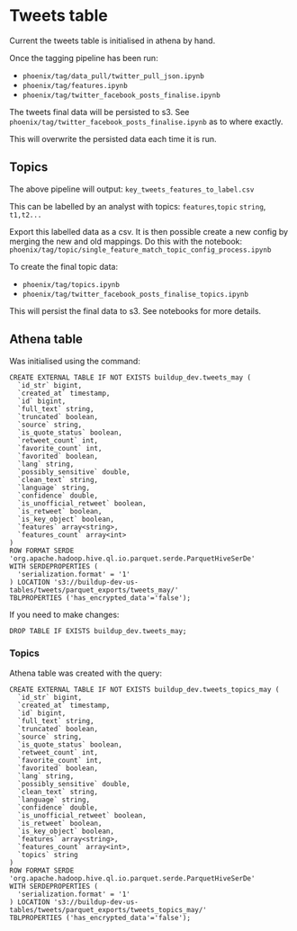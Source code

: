 # Tweets table
Current the tweets table is initialised in athena by hand.

Once the tagging pipeline has been run:
- `phoenix/tag/data_pull/twitter_pull_json.ipynb`
- `phoenix/tag/features.ipynb`
- `phoenix/tag/twitter_facebook_posts_finalise.ipynb`


The tweets final data will be persisted to s3. See `phoenix/tag/twitter_facebook_posts_finalise.ipynb`
as to where exactly.

This will overwrite the persisted data each time it is run.

## Topics
The above pipeline will output:
`key_tweets_features_to_label.csv`

This can be labelled by an analyst with topics:
`features`,`topic`
`string`, `t1,t2...`

Export this labelled data as a csv. It is then possible create a new config by merging the new and old mappings. Do this with the notebook:
`phoenix/tag/topic/single_feature_match_topic_config_process.ipynb`


To create the final topic data:
- `phoenix/tag/topics.ipynb`
- `phoenix/tag/twitter_facebook_posts_finalise_topics.ipynb`

This will persist the final data to s3. See notebooks for more details.

## Athena table
Was initialised using the command:
```
CREATE EXTERNAL TABLE IF NOT EXISTS buildup_dev.tweets_may (
  `id_str` bigint,
  `created_at` timestamp,
  `id` bigint,
  `full_text` string,
  `truncated` boolean,
  `source` string,
  `is_quote_status` boolean,
  `retweet_count` int,
  `favorite_count` int,
  `favorited` boolean,
  `lang` string,
  `possibly_sensitive` double,
  `clean_text` string,
  `language` string,
  `confidence` double,
  `is_unofficial_retweet` boolean,
  `is_retweet` boolean,
  `is_key_object` boolean,
  `features` array<string>,
  `features_count` array<int>
)
ROW FORMAT SERDE 'org.apache.hadoop.hive.ql.io.parquet.serde.ParquetHiveSerDe'
WITH SERDEPROPERTIES (
  'serialization.format' = '1'
) LOCATION 's3://buildup-dev-us-tables/tweets/parquet_exports/tweets_may/'
TBLPROPERTIES ('has_encrypted_data'='false');
```
If you need to make changes:
```
DROP TABLE IF EXISTS buildup_dev.tweets_may;
```

### Topics
Athena table was created with the query:
```
CREATE EXTERNAL TABLE IF NOT EXISTS buildup_dev.tweets_topics_may (
  `id_str` bigint,
  `created_at` timestamp,
  `id` bigint,
  `full_text` string,
  `truncated` boolean,
  `source` string,
  `is_quote_status` boolean,
  `retweet_count` int,
  `favorite_count` int,
  `favorited` boolean,
  `lang` string,
  `possibly_sensitive` double,
  `clean_text` string,
  `language` string,
  `confidence` double,
  `is_unofficial_retweet` boolean,
  `is_retweet` boolean,
  `is_key_object` boolean,
  `features` array<string>,
  `features_count` array<int>,
  `topics` string
)
ROW FORMAT SERDE 'org.apache.hadoop.hive.ql.io.parquet.serde.ParquetHiveSerDe'
WITH SERDEPROPERTIES (
  'serialization.format' = '1'
) LOCATION 's3://buildup-dev-us-tables/tweets/parquet_exports/tweets_topics_may/'
TBLPROPERTIES ('has_encrypted_data'='false');
```
